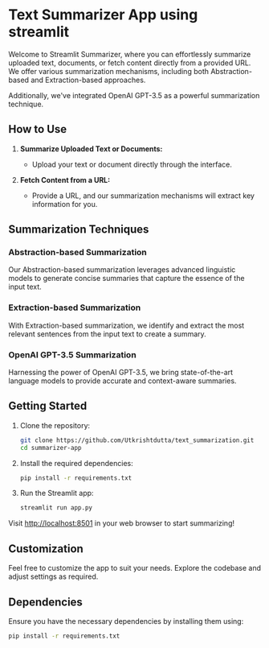 # Text Summarizer App using streamlit

Welcome to Streamlit Summarizer, where you can effortlessly summarize uploaded text, documents, or fetch content directly from a provided URL. We offer various summarization mechanisms, including both Abstraction-based and Extraction-based approaches.

Additionally, we've integrated OpenAI GPT-3.5 as a powerful summarization technique.

## How to Use

1. **Summarize Uploaded Text or Documents:**
   - Upload your text or document directly through the interface.

2. **Fetch Content from a URL:**
   - Provide a URL, and our summarization mechanisms will extract key information for you.

## Summarization Techniques

### Abstraction-based Summarization

Our Abstraction-based summarization leverages advanced linguistic models to generate concise summaries that capture the essence of the input text.

### Extraction-based Summarization

With Extraction-based summarization, we identify and extract the most relevant sentences from the input text to create a summary.

### OpenAI GPT-3.5 Summarization

Harnessing the power of OpenAI GPT-3.5, we bring state-of-the-art language models to provide accurate and context-aware summaries.

## Getting Started

1. Clone the repository:

    ```bash
    git clone https://github.com/Utkrishtdutta/text_summarization.git
    cd summarizer-app
    ```

2. Install the required dependencies:

    ```bash
    pip install -r requirements.txt
    ```

3. Run the Streamlit app:

    ```bash
    streamlit run app.py
    ```

Visit [http://localhost:8501](http://localhost:8501) in your web browser to start summarizing!

## Customization

Feel free to customize the app to suit your needs. Explore the codebase and adjust settings as required.

## Dependencies

Ensure you have the necessary dependencies by installing them using:

```bash
pip install -r requirements.txt
